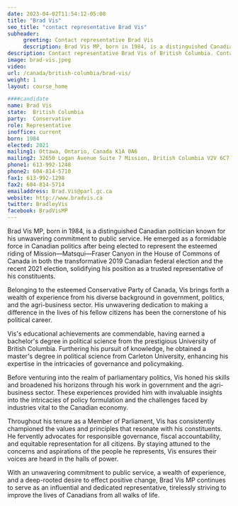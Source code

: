 ```yaml
---
date: 2023-04-02T11:54:12-05:00
title: "Brad Vis"
seo_title: "contact representative Brad Vis"
subheader:
     greeting: Contact representative Brad Vis
     description: Brad Vis MP, born in 1984, is a distinguished Canadian politician known for his unwavering commitment to public service. He emerged as a formidable force in Canadian politics after being elected to represent the esteemed riding of Mission—Matsqui—Fraser Canyon in the House of Commons of Canada in both the transformative 2019 Canadian federal election and the recent 2021 election, solidifying his position as a trusted representative of his constituents.
description: Contact representative Brad Vis of British Columbia. Contact information for Brad Vis includes email address, phone number, and mailing address.
image: brad-vis.jpeg
video:
url: /canada/british-columbia/brad-vis/
weight: 1
layout: course_home

####candidate
name: Brad Vis
state:	British Columbia
party:	Conservative
role: Representative
inoffice: current
born: 1984
elected: 2021
mailing1: Ottawa, Ontario, Canada K1A 0A6
mailing2: 32650 Logan Avenue Suite 7 Mission, British Columbia V2V 6C7
phone1: 613-992-1248
phone2: 604-814-5710
fax1: 613-992-1298
fax2: 604-814-5714
emailaddress: Brad.Vis@parl.gc.ca
website: http://www.bradvis.ca
twitter: BradleyVis
facebook: BradVisMP
---
```


Brad Vis MP, born in 1984, is a distinguished Canadian politician known for his unwavering commitment to public service. He emerged as a formidable force in Canadian politics after being elected to represent the esteemed riding of Mission—Matsqui—Fraser Canyon in the House of Commons of Canada in both the transformative 2019 Canadian federal election and the recent 2021 election, solidifying his position as a trusted representative of his constituents.

Belonging to the esteemed Conservative Party of Canada, Vis brings forth a wealth of experience from his diverse background in government, politics, and the agri-business sector. His unwavering dedication to making a difference in the lives of his fellow citizens has been the cornerstone of his political career.

Vis's educational achievements are commendable, having earned a bachelor's degree in political science from the prestigious University of British Columbia. Furthering his pursuit of knowledge, he obtained a master's degree in political science from Carleton University, enhancing his expertise in the intricacies of governance and policymaking.

Before venturing into the realm of parliamentary politics, Vis honed his skills and broadened his horizons through his work in government and the agri-business sector. These experiences provided him with invaluable insights into the intricacies of policy formulation and the challenges faced by industries vital to the Canadian economy.

Throughout his tenure as a Member of Parliament, Vis has consistently championed the values and principles that resonate with his constituents. He fervently advocates for responsible governance, fiscal accountability, and equitable representation for all citizens. By staying attuned to the concerns and aspirations of the people he represents, Vis ensures their voices are heard in the halls of power.

With an unwavering commitment to public service, a wealth of experience, and a deep-rooted desire to effect positive change, Brad Vis MP continues to serve as an influential and dedicated representative, tirelessly striving to improve the lives of Canadians from all walks of life.
